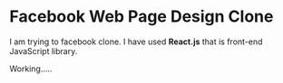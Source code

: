 # Facebook Web Page Design Clone
I am trying to facebook clone. I have used <strong>React.js</strong> that is front-end JavaScript library.

Working.....
